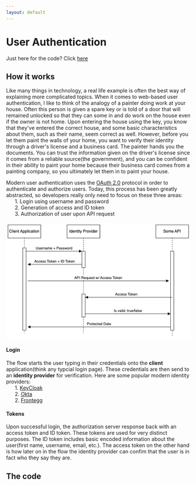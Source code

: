 ```yaml
---
layout: default
---
```


# User Authentication
Just here for the code? Click [here](#the-code)
## How it works
Like many things in technology, a real life example is often the best way of explaining more complicated topics. When it comes to web-based user authentication, I like to think of the analogy of a painter doing work at your house. Often this person is given a spare key or is told of a door that will remained unlocked so that they can some in and do work on the house even if the owner is not home. Upon entering the house using the key, you know that they've entered the correct house, and some basic characteristics about them, such as their name, seem correct as well. However, before you let them paint the walls of your home, you want to verify their identity through a driver's license and a business card. The painter hands you the documents. You can trust the information given on the driver's license since it comes from a reliable source(the government), and you can be confident in their ability to paint your home because their business card comes from a painting company, so you ultimately let them in to paint your house.

Modern user authentication uses the [OAuth 2.0](https://oauth.net/2) protocol in order to authenticate and authorize users. Today, this process has been greatly abstracted, so developers really only need to focus on these three areas:
&nbsp;&nbsp;&nbsp;&nbsp;&nbsp;&nbsp;1. Login using username and password  <br />
&nbsp;&nbsp;&nbsp;&nbsp;&nbsp;&nbsp;2. Generation of access and ID token <br />
&nbsp;&nbsp;&nbsp;&nbsp;&nbsp;&nbsp;3. Authorization of user upon API request  <br /><br />
![Octocat](./oauth2.png)

#### Login
The flow starts the user typing in their credentials onto the **client** application(think any typcial login page). These credentials are then send to an **identity provider** for verification. Here are some popular modern identity providers:
<br />
&nbsp;&nbsp;&nbsp;&nbsp;&nbsp;&nbsp;1. [KeyCloak](https://www.keycloak.org) <br />
&nbsp;&nbsp;&nbsp;&nbsp;&nbsp;&nbsp;2. [Okta](https://www.okta.com) <br />
&nbsp;&nbsp;&nbsp;&nbsp;&nbsp;&nbsp;2. [Frontegg](https://frontegg.com) <br />
#### Tokens
Upon successful login, the authorization server response back with an access token and ID token. These tokens are used for very distinct purposes. The ID token includes basic encoded information about the user(first name, username, email, etc.). The access token on the other hand is how later on in the flow the identity provider can confim that the user is in fact who they say they are.
## The code


